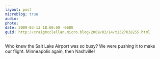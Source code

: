```yaml
---
layout: post
microblog: true
audio: 
photo: 
date: 2009-03-13 18:00:00 -0600
guid: http://craigmcclellan.micro.blog/2009/03/14/t1327038255.html
---
```

Who knew the Salt Lake Airport was so busy? We were pushing it to make our flight. Minneapolis again, then Nashville!
